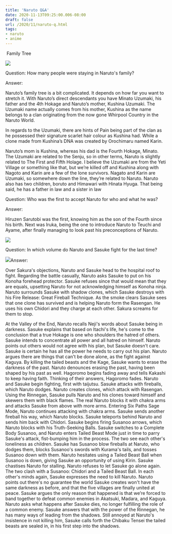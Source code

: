 ```yaml
---
title: 'Naruto Q&A'
date: 2020-11-13T09:25:00.006-08:00
draft: false
url: /2020/11/naruto-q.html
tags: 
- naruto
- anime
---
```


 Family Tree

![](https://lh3.googleusercontent.com/csVF3VCq2jAzLHRD32kLKQrKrozRrIacoCiO4UQ9T7-qLIBwWTLed_RmHbvo-yLTwkmA9m604gU91oq1VDQbQw62Bs59pbBGjwxBN5uwrAinjJEqi5nzELsDrc1mR_-mkvC7tmwE=s1600-rw)

  

Question: How many people were staying in Naruto's family?

  

Answer: 

  

Naruto’s family tree is a bit complicated. It depends on how far you want to stretch it. With Naruto’s direct descendants you have Minato Uzumaki, his father and the 4th Hokage and Naruto’s mother, Kushina Uzumaki. The Uzumaki name actually comes from his mother, Kushina as the name belongs to a clan originating from the now gone Whirpool Country in the Naruto World.

In regards to the Uzumaki, there are hints of Pain being part of the clan as he possessed their signature scarlet hair colour as Kushina had. While a clone made from Kushina’s DNA was created by Orochimaru named Karin.

  

Naruto’s mom is Kushina, whereas his dad is the Fourth Hokage, Minato. The Uzumaki are related to the Senju, so in other terms, Naruto is slightly related to The First and Fifth Holage. I believe the Uzumaki are from the Yeti Village or something like that, but we’re killed off and Kushina along with Nagoto and Karin are a few of the lone survivors. Nagato and Karin are Uzumaki, so somewhere down the line, they’re related to Naruto. Naruto also has two children, boruto and Himawari with Hinata Hyuga. That being said, he has a father in law and a sister in law

  

Question: Who was the first to accept Naruto for who and what he was?

  

Answer:

  

Hiruzen Sarutobi was the first, knowing him as the son of the Fourth since his birth. Next was Iruka, being the one to introduce Naruto to Teuchi and Ayame, after finally managing to look past his preconceptions of Naruto.

  

![](https://lh6.googleusercontent.com/h1GVWdNieFh_XSMDH0ZTchnj_poYtAYQOBAOQI0UR7GYLuhu4QhcqFiu1Vw4h65yuiW6-cJfmYZ3ZvzKySiiQSZQVL2J6nIVnK7MonPLnNtSCDcERuFlxEFT4sFuCJhU2nlVgBx9=s1600-rw)

  
  
  

Question: In which volume do Naruto and Sasuke fight for the last time?

  

![](https://lh4.googleusercontent.com/81UyEDDZyF0DF3vv1NCZb5DU4UVyKu2vnGcOJbIFY-FzdGbuyOImRwInetBkRDU_LjG3HjzPcgYSRZyAbunc_OwUn-5xJWUYdumwp3pveNUl_oisG9L7yZ9HDtbOrtsTFoBUXc-s=s1600-rw)Answer:

  

Over Sakura's objections, Naruto and Sasuke head to the hospital roof to fight. Regarding the battle casually, Naruto asks Sasuke to put on his Konoha forehead protector. Sasuke refuses since that would mean that they are equals, upsetting Naruto for not acknowledging himself as Konoha ninja. Naruto surrounds Sasuke with shadow clones, which Sasuke destroys with his Fire Release: Great Fireball Technique. As the smoke clears Sasuke sees that one clone has survived and is helping Naruto form the Rasengan. He uses his own Chidori and they charge at each other. Sakura screams for them to stop.

  

At the Valley of the End, Naruto recalls Neji's words about Sasuke being in darkness. Sasuke explains that based on Itachi's life, he's come to the conclusion that a true Hokage is one who shoulders the hatred of others. Sasuke intends to concentrate all power and all hatred on himself. Naruto points out others would not agree with his plan, but Sasuke doesn't care. Sasuke is certain he has all the power he needs to carry out his plan. Naruto argues there are things that can't be done alone, as the fight against Kaguya. By killing the tailed beasts and the Kage, Sasuke wants to erase the darkness of the past. Naruto denounces erasing the past, having been shaped by his past as well. Hagoromo begins fading away and tells Kakashi to keep having faith. Thinking of their answers, Hagoromo fades. Naruto and Sasuke begin fighting, first with taijutsu. Sasuke attacks with fireballs, which Naruto dodges. Naruto creates clones, which attack with Rasengan. Using the Rinnegan, Sasuke pulls Naruto and his clones toward himself and skewers them with black flames. The real Naruto blocks it with chakra arms and attacks Sasuke from above with more arms. Entering Six Paths Sage Mode, Naruto continues attacking with chakra arms. Sasuke sends another fireball his way, which Naruto blocks. Sasuke teleports behind Naruto and sends him back with Chidori. Sasuke begins firing Susanoo arrows, which Naruto blocks with his Truth-Seeking Balls. Sasuke switches to a Complete Body Susanoo, and Naruto enters Tailed Beast Mode just in time to parry Sasuke's attack, fist-bumping him in the process. The two see each other's loneliness as children. Sasuke has Susanoo blow fireballs at Naruto, who dodges them, blocks Susanoo's swords with Kurama's tails, and tosses Susanoo down with them. Naruto hesitates using a Tailed Beast Ball when Susanoo is down, giving Sasuke an opportunity of using Kirin. Sasuke chastises Naruto for stalling. Naruto refuses to let Sasuke go alone again. The two clash with a Susanoo: Chidori and a Tailed Beast Ball. In each other's minds again, Sasuke expresses the need to kill Naruto. Naruto points out there's no guarantee the world Sasuke creates won't have the same darkness as before, and that the five villages are finally united at peace. Sasuke argues the only reason that happened is that we’re forced to band together to defeat common enemies in Akatsuki, Madara, and Kaguya. Naruto asks what happens after Sasuke dies, no longer fulfilling the role of a common enemy. Sasuke answers that with the power of the Rinnegan, he has many ways of leading from the shadows. Still annoyed at Naruto's insistence in not killing him, Sasuke calls forth the Chibaku Tensei the tailed beasts are sealed in, in his first step into the shadows.